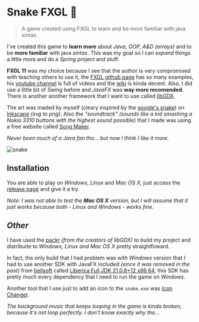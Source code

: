 # Snake FXGL 🐍
> A game created using FXGL to learn and be more familiar with java sintax.

I've created this game to **learn more** about *Java, OOP, A&D (arrays)* and to be **more familiar** with java *sintax*. This was my goal so I can *expand* things a little more and do a *Spring* project and stuff.

**FXGL 11** was my choice because I see that the author is very compromised with teaching others to use it, the [FXGL github page](https://github.com/AlmasB/FXGL) has so many examples, his [youtube channel](https://www.youtube.com/playlist?list=PL4h6ypqTi3RTiTuAQFKE6xwflnPKyFuPp) is full of videos and the [wiki](https://github.com/AlmasB/FXGL/wiki/FXGL-11) is kinda decent. Also, I did use a little bit of *Swing* before and *JavaFX* was **way more recomended**. There is another another framework that I want to use called [libGDX](https://github.com/libgdx/libgdx).

The art was maded by myself (cleary inspired by the [google's snake](https://sites.google.com/site/populardoodlegames/google-snake)) on [Inkscape](https://inkscape.org/) *(svg to png)*. Also the *"soundtrack"* *(sounds like a kid smashing a Nokia 3310 buttons with the highest sound possible)* that I made was using a free website called [Song Maker](https://musiclab.chromeexperiments.com/Song-Maker).

*Never been much of a Java fan tho... but now I think I like it more.*

![snake](https://i.imgur.com/cCezPTY.gif)

## Installation

You are able to play on *Windows*, *Linux* and *Mac OS X*, just access the [release page](https://github.com/Ishidawg/Snake-FXGL/releases) and give it a try.

*Note: I was not able to test the **Mac OS X** version, but I will assume that it just works because both - Linux and Windows - works fine.*

## *Other*
I have used the [packr](https://github.com/libgdx/packr) *(from the creators of libGDX)* to build my project and distribuite to *Windows, Linux and Mac OS X* pretty straightfoward.

In fact, the only build that I had problem was with *Windows* version that I had to use another SDK with JavaFX included *(since it was removed in the past)* from [bellsoft](https://bell-sw.com/) called [Liberica Full JDK 21.0.8+12 x86 64](https://bell-sw.com/pages/downloads/#jdk-21-lts), this SDK has pretty much every dependency that I need to run the game on *Windows*.

Another tool that I use just to add an icon to the `snake.exe` was [Icon Changer](https://github.com/stefanGaina/Icon-Changer).

*The background music that keeps looping in the game is kinda broken, because it's not loop perfectly. I don't know exactly why tho...*
